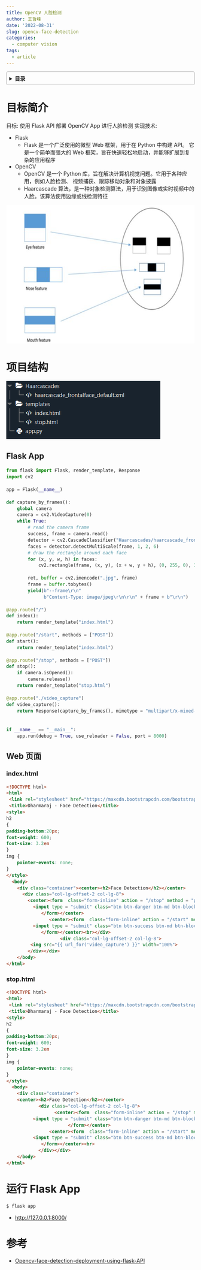 ```yaml
---
title: OpenCV 人脸检测
author: 王哲峰
date: '2022-08-31'
slug: opencv-face-detection
categories:
  - computer vision
tags:
  - article
---
```


<style>
details {
    border: 1px solid #aaa;
    border-radius: 4px;
    padding: .5em .5em 0;
}
summary {
    font-weight: bold;
    margin: -.5em -.5em 0;
    padding: .5em;
}
details[open] {
    padding: .5em;
}
details[open] summary {
    border-bottom: 1px solid #aaa;
    margin-bottom: .5em;
}
img {
    pointer-events: none;
}
</style>

<details><summary>目录</summary><p>

- [目标简介](#目标简介)
- [项目结构](#项目结构)
  - [Flask App](#flask-app)
  - [Web 页面](#web-页面)
    - [index.html](#indexhtml)
    - [stop.html](#stophtml)
- [运行 Flask App](#运行-flask-app)
- [参考](#参考)
</p></details><p></p>

# 目标简介

目标: 使用 Flask API 部署 OpenCV App 进行人脸检测
实现技术: 

* Flask
    - Flask 是一个广泛使用的微型 Web 框架，用于在 Python 中构建 API。
      它是一个简单而强大的 Web 框架，旨在快速轻松地启动，并能够扩展到复杂的应用程序
* OpenCV
    - OpenCV 是一个 Python 库，旨在解决计算机视觉问题。它用于各种应用，例如人脸检测、
      视频捕获、跟踪移动对象和对象披露
    - Haarcascade 算法，是一种对象检测算法，用于识别图像或实时视频中的人脸。该算法使用边缘或线检测特征

![img](images/haarcascade.jpeg)

# 项目结构

![img](images/opencv_flask_face.png)

## Flask App

```python
from flask import Flask, render_template, Response
import cv2

app = Flask(__name__)

def capture_by_frames():
    global camera
    camera = cv2.VideoCapture(0)
    while True:
        # read the camera frame
        success, frame = camera.read()
        detector = cv2.CascadeClassifier("Haarcascades/haarcascade_frontalface_default.xml")
        faces = detector.detectMultiScale(frame, 1, 2, 6)
        # draw the rectangle around each face
        for (x, y, w, h) in faces:
            cv2.rectangle(frame, (x, y), (x + w, y + h), (0, 255, 0), 3)
        
        ret, buffer = cv2.imencode(".jpg", frame)
        frame = buffer.tobytes()
        yield(b"--frame\r\n"
              b"Content-Type: image/jpeg\r\n\r\n" + frame + b"\r\n")

@app.route("/")
def index():
    return render_template("index.html")

@app.route("/start", methods = ["POST"])
def start():
    return render_template("index.html")

@app.route("/stop", methods = ["POST"])
def stop():
    if camera.isOpened():
        camera.release()
    return render_template("stop.html")

@app.route("./video_capture")
def video_capture():
    return Response(capture_by_frames(), mimetype = "multipart/x-mixed-replace; boundary=frame")


if __name__ == "__main__":
    app.run(debug = True, use_reloader = False, port = 8000)
```

## Web 页面

### index.html

```html
<!DOCTYPE html>
<html>
 <link rel="stylesheet" href="https://maxcdn.bootstrapcdn.com/bootstrap/3.4.1/css/bootstrap.min.css">
 <title>Dharmaraj - Face Detection</title>
<style>
h2
{
padding-bottom:20px;
font-weight: 600;
font-size: 3.2em
}
img {
    pointer-events: none;
}
</style>
  <body>
    <div class="container"><center><h2>Face Detection</h2></center>
      <div class="col-lg-offset-2 col-lg-8">
        <center><form  class="form-inline" action = "/stop" method = "post" enctype="multipart/form-data">          
          <input type = "submit" class="btn btn-danger btn-md btn-block" value="Stop">
             </form></center>
                <center><form  class="form-inline" action = "/start" method = "post" enctype="multipart/form-data">          
          <input type = "submit" class="btn btn-success btn-md btn-block" value="Start">
             </form></center><br></div>
                    <div class="col-lg-offset-2 col-lg-8">
         <img src="{{ url_for('video_capture') }}" width="100%">
        </div></div>
    </body>
</html>
```

### stop.html

```html
<!DOCTYPE html>
<html>
 <link rel="stylesheet" href="https://maxcdn.bootstrapcdn.com/bootstrap/3.4.1/css/bootstrap.min.css">
 <title>Dharmaraj - Face Detection</title>
<style>
h2
{
padding-bottom:20px;
font-weight: 600;
font-size: 3.2em
}
img {
    pointer-events: none;
}
</style>
  <body>
    <div class="container">
    <center><h2>Face Detection</h2></center>
            <div class="col-lg-offset-2 col-lg-8">
                  <center><form  class="form-inline" action = "/stop" method = "post" enctype="multipart/form-data">          
          <input type = "submit" class="btn btn-danger btn-md btn-block" value="Stop">
                       </form></center>
                <center><form  class="form-inline" action = "/start" method = "post" enctype="multipart/form-data">          
          <input type = "submit" class="btn btn-success btn-md btn-block" value="Start">
             </form></center><br>                
            </div></div>
    </body>
</html>
```

# 运行 Flask App

```bash
$ flask app
```

- http://127.0.0.1:8000/


# 参考

* [Opencv-face-detection-deployment-using-flask-API](https://github.com/DharmarajPi/Opencv-face-detection-deployment-using-flask-API)

